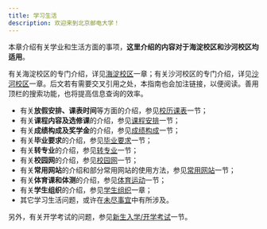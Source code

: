 ```yaml
---
title: 学习生活
description: 欢迎来到北京邮电大学！
---
```


本章介绍有关学业和生活方面的事项，**这里介绍的内容对于海淀校区和沙河校区均适用**。

有关海淀校区的专门介绍，详见[海淀校区](/海淀校区/海淀校区/)一章；有关沙河校区的专门介绍，详见[沙河校区](/沙河校区/沙河校区/)一章。后文若有需要交叉引用之处，本指南也会加注链接，以便阅读。善用顶栏的搜索功能，也将提高信息查询的效率。

- 有关**放假安排、课表时间**等方面的介绍，参见[校历课表](/学习生活/校历课表/)一节；
- 有关**课程内容及选修课**的介绍，参见[课程安排](/学习生活/课程安排/)一节；
- 有关**成绩构成及奖学金**的介绍，参见[成绩构成](/学习生活/成绩构成/)一节；
- 有关**毕业要求**的介绍，参见[毕业要求](/学习生活/毕业要求/)一节；
- 有关**转专业**的介绍，参见[转专业](/学习生活/转专业/)一节；
- 有关**校园网**的介绍，参见[校园网](/学习生活/校园网/)一节；
- 有关**常用网站**的介绍和部分常用网站的使用方法，参见[常用网站](/学习生活/常用网站/)一节；
- 有关**体育课和体测**的介绍，参见[体育运动](/学习生活/体育运动/)一节；
- 有关**学生组织**的介绍，参见[学生组织](/学生组织/学生组织)一章；
- 其它学习生活问题，或许在[未尽事宜](/未尽事宜/)中有所涉及。

另外，有关开学考试的问题，参见[新生入学/开学考试](/新生入学/开学考试/)一节。
